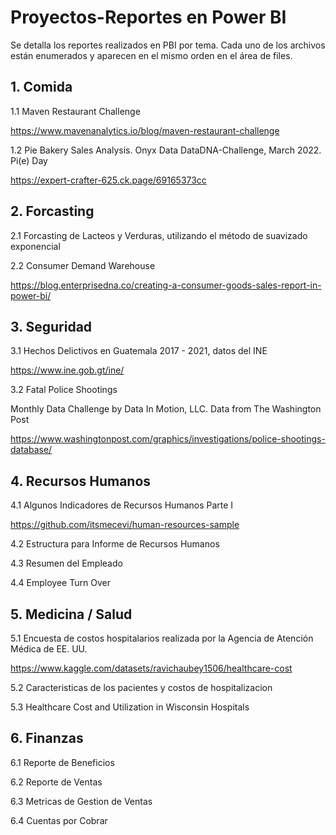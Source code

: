 # Proyectos-Reportes en Power BI

Se detalla los reportes realizados en PBI por tema. Cada uno de los archivos están enumerados y aparecen en el mismo orden en el área de files.

## 1. Comida

1.1 Maven Restaurant Challenge

   https://www.mavenanalytics.io/blog/maven-restaurant-challenge

1.2 Pie Bakery Sales Analysis. Onyx Data DataDNA-Challenge, March 2022. Pi(e) Day

   https://expert-crafter-625.ck.page/69165373cc

## 2. Forcasting

2.1 Forcasting de Lacteos y Verduras, utilizando el método de suavizado exponencial

2.2 Consumer Demand Warehouse

   https://blog.enterprisedna.co/creating-a-consumer-goods-sales-report-in-power-bi/

   
## 3. Seguridad

3.1 Hechos Delictivos en Guatemala 2017 - 2021, datos del INE

   https://www.ine.gob.gt/ine/
    
     
3.2 Fatal Police Shootings

Monthly Data Challenge by Data In Motion, LLC. Data from The Washington Post
   
   https://www.washingtonpost.com/graphics/investigations/police-shootings-database/
  

## 4. Recursos Humanos

4.1 Algunos Indicadores de Recursos Humanos Parte I

https://github.com/itsmecevi/human-resources-sample

4.2 Estructura para Informe de Recursos Humanos

4.3 Resumen del Empleado

4.4 Employee Turn Over


## 5. Medicina / Salud

5.1 Encuesta de costos hospitalarios realizada por la Agencia de Atención Médica de EE. UU.

https://www.kaggle.com/datasets/ravichaubey1506/healthcare-cost

5.2 Caracteristicas de los pacientes y costos de hospitalizacion

5.3 Healthcare Cost and Utilization in Wisconsin Hospitals

## 6. Finanzas

6.1 Reporte de Beneficios

6.2 Reporte de Ventas 

6.3 Metricas de Gestion de Ventas

6.4 Cuentas por Cobrar

